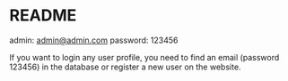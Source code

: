 # README

admin: admin@admin.com
password: 123456

If you want to login any user profile, you need to find an email (password 123456) in the database or register a new user on the website. 
